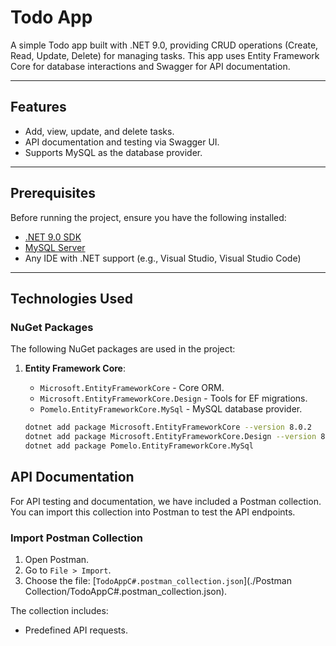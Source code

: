 # Todo App

A simple Todo app built with .NET 9.0, providing CRUD operations (Create, Read, Update, Delete) for managing tasks. This app uses Entity Framework Core for database interactions and Swagger for API documentation.

---

## Features

- Add, view, update, and delete tasks.
- API documentation and testing via Swagger UI.
- Supports MySQL as the database provider.

---

## Prerequisites

Before running the project, ensure you have the following installed:

- [.NET 9.0 SDK](https://dotnet.microsoft.com/download)
- [MySQL Server](https://dev.mysql.com/downloads/)
- Any IDE with .NET support (e.g., Visual Studio, Visual Studio Code)

---

## Technologies Used

### NuGet Packages

The following NuGet packages are used in the project:

1. **Entity Framework Core**: 
   - `Microsoft.EntityFrameworkCore` - Core ORM.
   - `Microsoft.EntityFrameworkCore.Design` - Tools for EF migrations.
   - `Pomelo.EntityFrameworkCore.MySql` - MySQL database provider.

   ```bash
   dotnet add package Microsoft.EntityFrameworkCore --version 8.0.2
   dotnet add package Microsoft.EntityFrameworkCore.Design --version 8.0.2
   dotnet add package Pomelo.EntityFrameworkCore.MySql


## API Documentation

For API testing and documentation, we have included a Postman collection. You can import this collection into Postman to test the API endpoints.

### Import Postman Collection

1. Open Postman.
2. Go to `File > Import`.
3. Choose the file: [`TodoAppC#.postman_collection.json`](./Postman Collection/TodoAppC#.postman_collection.json).

The collection includes:
- Predefined API requests.
